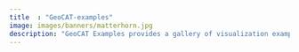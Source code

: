 ```yaml
---
title  : "GeoCAT-examples"
image: images/banners/matterhorn.jpg
description: "GeoCAT Examples provides a gallery of visualization examples demonstrating how to reproduce plots from NCL Applications scripts with packages in Python.\n\n [Visit the full gallery](https://geocat-examples.readthedocs.io/en/latest/gallery/index.html)."
---
```

